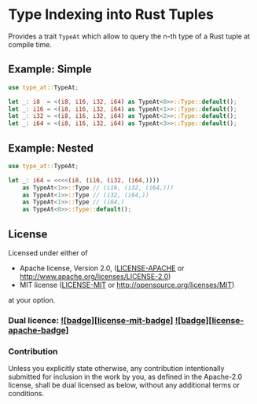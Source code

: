 # Type Indexing into Rust Tuples

Provides a trait `TypeAt` which allow to query the n-th type of a Rust tuple at compile time.

## Example: Simple

```rust
use type_at::TypeAt;

let _: i8  = <(i8, i16, i32, i64) as TypeAt<0>>::Type::default();
let _: i16 = <(i8, i16, i32, i64) as TypeAt<1>>::Type::default();
let _: i32 = <(i8, i16, i32, i64) as TypeAt<2>>::Type::default();
let _: i64 = <(i8, i16, i32, i64) as TypeAt<3>>::Type::default();
```

## Example: Nested

```rust
use type_at::TypeAt;

let _: i64 = <<<<(i8, (i16, (i32, (i64,))))
    as TypeAt<1>>::Type // (i16, (i32, (i64,)))
    as TypeAt<1>>::Type // (i32, (i64,))
    as TypeAt<1>>::Type // (i64,)
    as TypeAt<0>>::Type::default();
```

## License

Licensed under either of

 * Apache license, Version 2.0, ([LICENSE-APACHE](LICENSE-APACHE) or http://www.apache.org/licenses/LICENSE-2.0)
 * MIT license ([LICENSE-MIT](LICENSE-MIT) or http://opensource.org/licenses/MIT)

at your option.

### Dual licence: [![badge][license-mit-badge]](LICENSE-MIT) [![badge][license-apache-badge]](LICENSE-APACHE)

### Contribution

Unless you explicitly state otherwise, any contribution intentionally submitted
for inclusion in the work by you, as defined in the Apache-2.0 license, shall be dual licensed as below, without any
additional terms or conditions.
